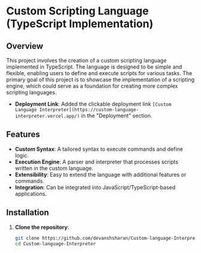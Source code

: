 # Custom Scripting Language (TypeScript Implementation)

## Overview

This project involves the creation of a custom scripting language implemented in TypeScript. The language is designed to be simple and flexible, enabling users to define and execute scripts for various tasks. The primary goal of this project is to showcase the implementation of a scripting engine, which could serve as a foundation for creating more complex scripting languages.
- **Deployment Link**: Added the clickable deployment link `[Custom Language Interpreter](https://custom-language-interpreter.vercel.app/)` in the "Deployment" section.

## Features

- **Custom Syntax**: A tailored syntax to execute commands and define logic.
- **Execution Engine**: A parser and interpreter that processes scripts written in the custom language.
- **Extensibility**: Easy to extend the language with additional features or commands.
- **Integration**: Can be integrated into JavaScript/TypeScript-based applications.

## Installation

1. **Clone the repository**:
   ```bash
   git clone https://github.com/devanshsharan/Custom-language-Interpreter.git
   cd Custom-language-Interpreter

